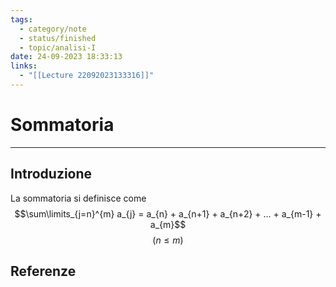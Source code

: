 ```yaml
---
tags:
  - category/note
  - status/finished
  - topic/analisi-I
date: 24-09-2023 18:33:13
links:
  - "[[Lecture 22092023133316]]"
---
```

# Sommatoria
---
## Introduzione
La sommatoria si definisce come
$$\sum\limits_{j=n}^{m} a_{j} = a_{n} + a_{n+1} + a_{n+2} + ... + a_{m-1} + a_{m}$$
$$(n \le m)$$

## Referenze